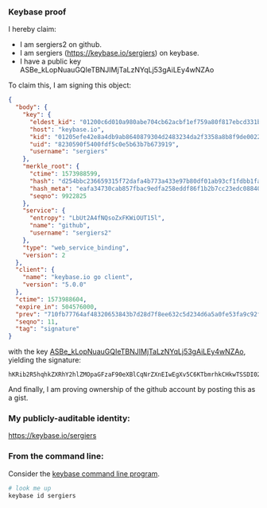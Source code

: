 ### Keybase proof

I hereby claim:

  * I am sergiers2 on github.
  * I am sergiers (https://keybase.io/sergiers) on keybase.
  * I have a public key ASBe_kLopNuauGQIeTBNJIMjTaLzNYqLj53gAiLEy4wNZAo

To claim this, I am signing this object:

```json
{
  "body": {
    "key": {
      "eldest_kid": "01200c6d010a980abe704cb62acbf1ef759a80f817ebcd331b8655d3eed7bc40d2ab0a",
      "host": "keybase.io",
      "kid": "01205efe42e8a4db9ab8640879304d2483234da2f3358a8b8f9de00222c4cb8c0d640a",
      "uid": "8230590f5400fdf5c0e5b63b7b673919",
      "username": "sergiers"
    },
    "merkle_root": {
      "ctime": 1573988599,
      "hash": "d254bbc236659315f72dafa4b773a433e97b80df01ab93cf1fdbb1fac4185d790992716fffe4d942ae65218b026479357f3565cadc4c1b58ae3833d18a7f86f0",
      "hash_meta": "eafa34730cab857fbac9edfa258eddf86f1b2b7cc23edc0884037ed06a13f0cc",
      "seqno": 9922825
    },
    "service": {
      "entropy": "LbUt2A4fNQsoZxFKWiOUT15l",
      "name": "github",
      "username": "sergiers2"
    },
    "type": "web_service_binding",
    "version": 2
  },
  "client": {
    "name": "keybase.io go client",
    "version": "5.0.0"
  },
  "ctime": 1573988604,
  "expire_in": 504576000,
  "prev": "710fb77764af48320653843b7d28d7f8ee632c5d234d6a5a0fe53fa9c92f4454",
  "seqno": 11,
  "tag": "signature"
}
```

with the key [ASBe_kLopNuauGQIeTBNJIMjTaLzNYqLj53gAiLEy4wNZAo](https://keybase.io/sergiers), yielding the signature:

```
hKRib2R5hqhkZXRhY2hlZMOpaGFzaF90eXBlCqNrZXnEIwEgXv5C6KTbmrhkCHkwTSSDI02i8zWKi4+d4AIixMuMDWQKp3BheWxvYWTESpcCC8QgcQ+3d2SvSDIGU4Q7fSjX+O5jLF0jTWpaD+U/qckvRFTEIBfm5HuXW6v7sVIWsMONclOBuqC34L/1qi5/BfI95b5lAgHCo3NpZ8RAUoyIwm1OBVQ52fWYCCIEI1xJQ5IhiVwGBq99CwwXJXTQiAEJ8MwrrH5xzhXy2dn+XcOJ03iDzoz4hLe/7eoOBahzaWdfdHlwZSCkaGFzaIKkdHlwZQildmFsdWXEIKTWRNP3bO63gQqTCAgts9fOxbhBYrYmmlemnaHz8Vuio3RhZ80CAqd2ZXJzaW9uAQ==

```

And finally, I am proving ownership of the github account by posting this as a gist.

### My publicly-auditable identity:

https://keybase.io/sergiers

### From the command line:

Consider the [keybase command line program](https://keybase.io/download).

```bash
# look me up
keybase id sergiers
```

